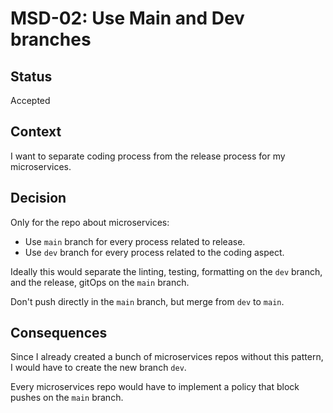 # MSD-02: Use Main and Dev branches

## Status

Accepted

## Context

I want to separate coding process from the release process for my microservices.

## Decision

Only for the repo about microservices:

- Use `main` branch for every process related to release.
- Use `dev` branch for every process related to the coding aspect.

Ideally this would separate the linting, testing, formatting on the `dev` branch, and the release, gitOps on the `main` branch.

Don't push directly in the `main` branch, but merge from `dev` to  `main`.

## Consequences

Since I already created a bunch of microservices repos without this pattern, I would have to create the new branch `dev`.

Every microservices repo would have to implement a policy that block pushes on the `main` branch.
